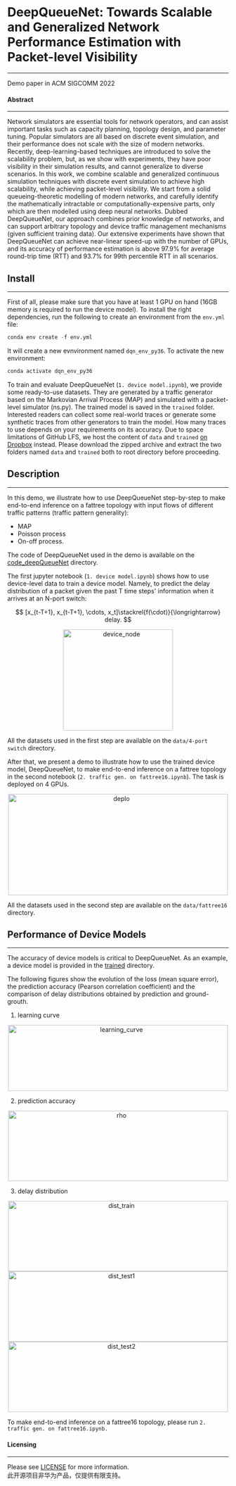 # DeepQueueNet: Towards Scalable and Generalized Network Performance Estimation with Packet-level Visibility
---

Demo paper in ACM SIGCOMM 2022     
 

#### Abstract 
---
Network simulators are essential tools for network operators, and can assist important tasks such as capacity planning, topology design, and parameter tuning. Popular simulators are all based on discrete event simulation, and their performance does not scale with the size of modern networks. Recently, deep-learning-based techniques are introduced to solve the scalability problem, but, as we show with experiments, they have poor visibility in their simulation results, and cannot generalize to diverse scenarios. In this work, we combine scalable and generalized continuous simulation techniques with discrete event simulation to achieve high scalability, while achieving packet-level visibility. We start from a solid queueing-theoretic modelling of modern networks, and carefully identify the mathematically intractable or computationally-expensive parts, only which are then modelled using deep neural networks. Dubbed DeepQueueNet, our approach combines prior knowledge of networks, and can support arbitrary topology and device traffic management mechanisms (given sufficient training data). Our extensive experiments have shown that DeepQueueNet can achieve near-linear speed-up with the number of GPUs, and its accuracy of performance estimation is above 97.9% for average round-trip time (RTT) and 93.7% for 99th percentile RTT in all scenarios.

## Install
---
First of all, please make sure that you have at least 1 GPU on hand (16GB memory is required to run the device model). To install the right dependencies, run the following to create an environment from the `env.yml` file:
```python
conda env create -f env.yml
```
It will create a new evnvironment named `dqn_env_py36`. To activate the new environment: 
```python
conda activate dqn_env_py36 
```

To train and evaluate DeepQueueNet (`1. device model.ipynb`),  we provide some ready-to-use datasets. They are generated by a traffic generator based on the Markovian Arrival Process (MAP) and simulated with a packet-level simulator (ns.py). The trained model is saved in the `trained` folder.  Interested readers can collect some real-world traces or generate some synthetic traces from other generators to train the model.  How many traces to use depends on your requirements on its accuracy. Due to space limitations of GitHub LFS, we host the content of `data` and `trained` [on Dropbox](https://www.dropbox.com/s/q56sx4hxe93n4g5/DeepQueueNet-dataset.zip?dl=0) instead. Please download the zipped archive and extract the two folders named `data` and `trained` both to root directory before proceeding.


## Description
---
In this demo, we illustrate how to use DeepQueueNet step-by-step to make end-to-end inference on a fattree topology with input flows of different traffic patterns (traffic pattern generality):
- MAP
- Poisson process
- On-off process. 

The code of DeepQueueNet used in the demo is available on the [code_deepQueueNet](./code_deepQueueNet) directory.

The first jupyter notebook (`1. device model.ipynb`) shows how to use device-level data to train a device model.  Namely, to predict the delay distribution of a packet given the past T time steps' information when it arrives at an N-port switch:

$$
[x_{t-T+1}, x_{t-T+1}, \cdots, x_t]\stackrel{f(\cdot)}{\longrightarrow} delay.
$$

<div align="center">
<img src="./assets/nodearch.png" alt="device_node"  width="250" height="230">
</div>

All the datasets used in the first step are available on the `data/4-port switch` directory. 

After that, we present a demo to illustrate how to use the trained device model, DeepQueueNet, to make end-to-end inference on a fattree topology in the second notebook (`2. traffic gen. on fattree16.ipynb`). The task is deployed on 4 GPUs. 


<div align="center">
<img src="./assets/deploy.png" alt="deplo"  width="500" height="230">
</div>

All the datasets used in the second step are available on the `data/fattree16` directory. 




## Performance of Device Models
---
The accuracy of device models is critical to DeepQueueNet. As an example, a device model is provided in the [trained](./trained) directory. 

The following figures show the evolution of the loss (mean square error), the prediction accuracy (Pearson correlation coefficient) and the comparison of delay distributions obtained by prediction and ground-grouth.

1. learning curve

<div align="center">
<img src="./assets/learning_curve.png" alt="learning_curve"  width="500" height="150">
</div>

2. prediction accuracy

<div align="center">
<img src="./assets/regression.png" alt="rho"  width="500" height="160">
</div>

3. delay distribution

<div align="center">
<img src="./assets/train.png" alt="dist_train"  width="500" height="160">
</div>
<div align="center">
<img src="./assets/test_endogeny.png" alt="dist_test1"  width="500" height="160">
</div>
<div align="center">
<img src="./assets/test_exogenesis.png" alt="dist_test2"  width="500" height="160">
</div>

To make end-to-end inference on a fattree16 topology, please run `2. traffic gen. on fattree16.ipynb.`  


#### Licensing
---
Please see [LICENSE](./LICENSE.txt) for more information.   
此开源项目非华为产品，仅提供有限支持。 

